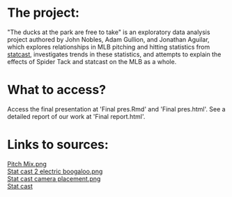 # The project:
"The ducks at the park are free to take" is an exploratory data analysis project authored by John Nobles, Adam Gullion, and Jonathan Aguilar, which explores relationships in MLB pitching and hitting statistics from [statcast](https://baseballsavant.mlb.com/), investigates trends in these statistics, and attempts to explain the effects of Spider Tack and statcast on the MLB as a whole.

# What to access?
Access the final presentation at 'Final pres.Rmd' and 'Final pres.html'.
See a detailed report of our work at 'Final report.html'.

# Links to sources:
[Pitch Mix.png](https://blogs.fangraphs.com/a-league-wide-update-on-pitch-mix/) <br>
[Stat cast 2 electric boogaloo.png](https://technology.mlblogs.com/introducing-statcast-2020-hawk-eye-and-google-cloud-a5f5c20321b8) <br>
[Stat cast camera placement.png](https://technology.mlblogs.com/introducing-statcast-2020-hawk-eye-and-google-cloud-a5f5c20321b8) <br>
[Stat cast](https://baseballsavant.mlb.com/statcast_search)
